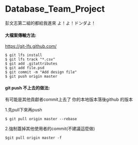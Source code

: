 # Database_Team_Project
彭文志第二組的都給我進來
よ！よ！ドンダよ！

#### 大檔案傳輸方法:
https://git-lfs.github.com/

```
$ git lfs install
$ git lfs track "*.csv"
$ git add .gitattributes
$ git add file.psd
$ git commit -m "Add design file"
$ git push origin master
```
#### git push 不上去的做法:
有可能是其他貢獻者commit上去了 你的本地版本落後github 的版本

1.先pull下來再push
```
$ git pull origin master --rebase
```

2.強制蓋掉其他使用者的commit(不建議這麼做)
```
$git pull origin master -f
```

